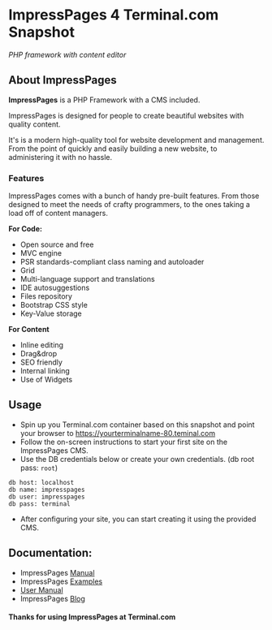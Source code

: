 # **ImpressPages 4** Terminal.com Snapshot
*PHP framework with content editor*

## About ImpressPages
**ImpressPages** is a PHP Framework with a CMS included.

ImpressPages is designed for people to create beautiful websites with quality content.

It's is a modern high-quality tool for website development and management. From the point of quickly and easily building a new website, to administering it with no hassle.

### Features
ImpressPages comes with a bunch of handy pre-built features. From those designed to meet the needs of crafty programmers, to the ones taking a load off of content managers.

**For Code:**
- Open source and free
- MVC engine
- PSR standards-compliant class naming and autoloader
- Grid
- Multi-language support and translations
- IDE autosuggestions
- Files repository
- Bootstrap CSS style
- Key-Value storage

**For Content**
- Inline editing
- Drag&drop
- SEO friendly
- Internal linking
- Use of Widgets

## Usage
- Spin up you Terminal.com container based on this snapshot and point your browser to https://yourterminalname-80.teminal.com
- Follow the on-screen instructions to start your first site on the ImpressPages CMS.
- Use the DB credentials below or create your own credentials. (db root pass: `root`)
```
db host: localhost
db name: impresspages
db user: impresspages
db pass: terminal

``` 
- After configuring your site, you can start creating it using the provided CMS.

## Documentation:
- ImpressPages [Manual](http://www.impresspages.org/docs/thinking-in-impresspages)
- ImpressPages [Examples](http://www.impresspages.org/docs/hello-world-plugin)
- [User Manual](http://www.impresspages.org/docs/installation)
- ImpressPages [Blog](http://www.impresspages.org/blog2)

#### Thanks for using ImpressPages at Terminal.com 